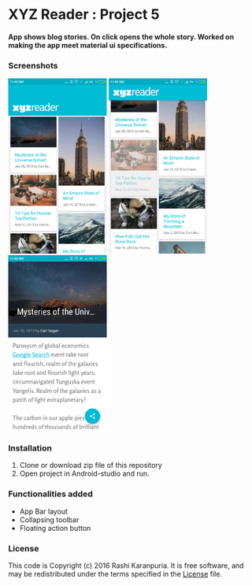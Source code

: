 # XYZ Reader : Project 5

#### App shows blog stories. On click opens the whole story. Worked on making the app meet material ui specifications.


### Screenshots

<img src="https://github.com/rashikaranpuria/xyz-reader-2/blob/master/screenshots/Screenshot_2017-02-24-11-45-43-633_com.example.xyzreader.png" alt="xyz reader screenshot 1"/>
<img src="https://github.com/rashikaranpuria/xyz-reader-2/blob/master/screenshots/Screenshot_2017-02-24-11-45-56-019_com.example.xyzreader.png" alt="xyz reader screenshot 1"/>
<img src="https://github.com/rashikaranpuria/xyz-reader-2/blob/master/screenshots/Screenshot_2017-02-24-11-46-36-382_com.example.xyzreader.png" alt="xyz reader screenshot 1"/>

### Installation
1. Clone or download zip file of this repository
2. Open project in Android-studio and run.
 
### Functionalities added
* App Bar layout
* Collapsing toolbar
* Floating action button

### License
This code is Copyright (c) 2016 Rashi Karanpuria. It is free software, and may be redistributed under the terms specified in the [License](https://github.com/rashikaranpuria/xyz-reader-2/blob/master/License.md) file.

